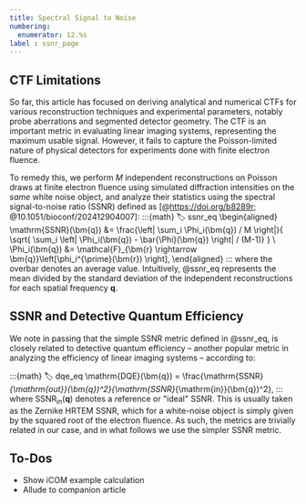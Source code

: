 ```yaml
---
title: Spectral Signal to Noise
numbering:
  enumerator: 12.%s
label : ssnr_page
---
```


## CTF Limitations

So far, this article has focused on deriving analytical and numerical CTFs for various reconstruction techniques and experimental parameters, notably probe aberrations and segmented detector geometry.
The CTF is an important metric in evaluating linear imaging systems, representing the maximum usable signal.
However, it fails to capture the Poisson-limited nature of physical detectors for experiments done with finite electron fluence.

To remedy this, we perform $M$ independent reconstructions on Poisson draws at finite electron fluence using simulated diffraction intensities on the _same_ white noise object, and analyze their statistics using  the spectral signal-to-noise ratio (SSNR) defined as [@https://doi.org/b8289r; @10.1051/bioconf/202412904007]:
:::{math}
:label: ssnr_eq
\begin{aligned}
\mathrm{SSNR}(\bm{q}) &= \frac{\left| \sum_i \Phi_i(\bm{q}) / M \right|}{
  \sqrt{ \sum_i \left| \Phi_i(\bm{q}) - \bar{\Phi}(\bm{q}) \right| / (M-1)}
 } \\
\Phi_i(\bm{q}) &= \mathcal{F}_{\bm{r} \rightarrow \bm{q}}\left[\phi_i^{\prime}(\bm{r}) \right],
\end{aligned}
:::
where the overbar denotes an average value.
Intuitively, @ssnr_eq represents the mean divided by the standard deviation of the independent reconstructions for each spatial frequency $\bm{q}$.

## SSNR and Detective Quantum Efficiency

We note in passing that the simple SSNR metric defined in @ssnr_eq, is closely related to detective quantum efficiency &ndash; another popular metric in analyzing the efficiency of linear imaging systems &ndash; according to:

:::{math}
:label: dqe_eq
\mathrm{DQE}(\bm{q}) = \frac{\mathrm{SSNR}_{\mathrm{out}}(\bm{q})^2}{\mathrm{SSNR}_{\mathrm{in}}(\bm{q})^2},
:::
where $\mathrm{SSNR}_{\mathrm{in}}(\bm{q})$ denotes a reference or "ideal" SSNR.
This is usually taken as the Zernike HRTEM SSNR, which for a white-noise object is simply given by the squared root of the electron fluence.
As such, the metrics are trivially related in our case, and in what follows we use the simpler SSNR metric.

## To-Dos

- Show iCOM example calculation
- Allude to companion article

